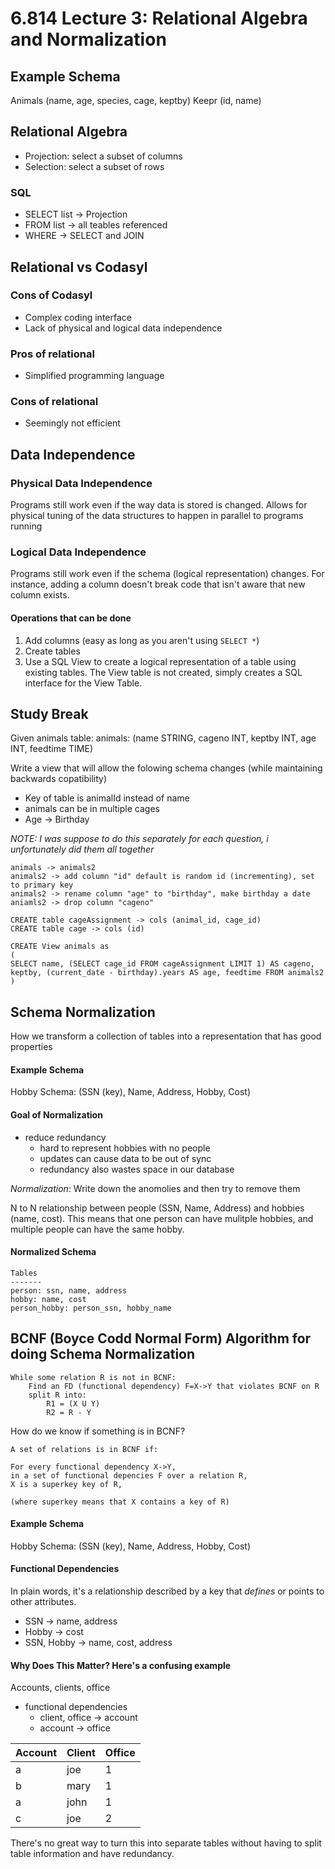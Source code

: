 # 6.814 Lecture 3: Relational Algebra and Normalization

## Example Schema
Animals (name, age, species, cage, keptby)
Keepr (id, name)


## Relational Algebra
- Projection: select a subset of columns
- Selection: select a subset of rows

### SQL
- SELECT list -> Projection
- FROM list -> all teables referenced
- WHERE -> SELECT and JOIN

## Relational vs Codasyl

### Cons of Codasyl
- Complex coding interface
- Lack of physical and logical data independence

### Pros of relational
- Simplified programming language

### Cons of relational
- Seemingly not efficient

## Data Independence

### Physical Data Independence
Programs still work even if the way data is stored is changed. Allows for physical tuning of the data structures to happen in parallel to programs running

### Logical Data Independence
Programs still work even if the schema (logical representation) changes. For instance, adding a column doesn't break code that isn't aware that new column exists.  

#### Operations that can be done
1. Add columns (easy as long as you aren't using `SELECT *`)
2. Create tables
3. Use a SQL View to create a logical representation of a table using existing tables. The View table is not created, simply creates a SQL interface for the View Table.

## Study Break
Given animals table:
animals: (name STRING, cageno INT, keptby INT, age INT, feedtime TIME)

Write a view that will allow the folowing schema changes (while maintaining backwards copatibility)
- Key of table is animalId instead of name
- animals can be in multiple cages
- Age -> Birthday

*NOTE: I was suppose to do this separately for each question, i unfortunately did them all together*

```
animals -> animals2
animals2 -> add column "id" default is random id (incrementing), set to primary key
animals2 -> rename column "age" to "birthday", make birthday a date
aniamls2 -> drop column "cageno"

CREATE table cageAssignment -> cols (animal_id, cage_id)
CREATE table cage -> cols (id)

CREATE View animals as 
(
SELECT name, (SELECT cage_id FROM cageAssignment LIMIT 1) AS cageno, keptby, (current_date - birthday).years AS age, feedtime FROM animals2
)
```

## Schema Normalization
How we transform a collection of tables into a representation that has good properties

#### Example Schema

Hobby Schema: (SSN (key), Name, Address, Hobby, Cost)

#### Goal of Normalization
- reduce redundancy
    - hard to represent hobbies with no people
    - updates can cause data to be out of sync
    - redundancy also wastes space in our database

*Normalization*: Write down the anomolies and then try to remove them

N to N relationship between people (SSN, Name, Address) and hobbies (name, cost). This means that one person can have mulitple hobbies, and multiple people can have the same hobby.

#### Normalized Schema

```
Tables
-------
person: ssn, name, address
hobby: name, cost
person_hobby: person_ssn, hobby_name
```

## BCNF (Boyce Codd Normal Form) Algorithm for doing Schema Normalization

```
While some relation R is not in BCNF:
    Find an FD (functional dependency) F=X->Y that violates BCNF on R
    split R into:
        R1 = (X U Y)
        R2 = R - Y
```

How do we know if something is in BCNF?

```
A set of relations is in BCNF if:

For every functional dependency X->Y,
in a set of functional depencies F over a relation R,
X is a superkey key of R,

(where superkey means that X contains a key of R)
```

#### Example Schema
Hobby Schema: (SSN (key), Name, Address, Hobby, Cost)

#### Functional Dependencies
In plain words, it's a relationship described by a key that *defines* or points to other attributes.

- SSN -> name, address
- Hobby -> cost
- SSN, Hobby -> name, cost, address


#### Why Does This Matter? Here's a confusing example

Accounts, clients, office

- functional dependencies
    - client, office -> account
    - account -> office

Account | Client | Office
--------|--------|------
a | joe | 1
b | mary | 1
a | john | 1
c | joe | 2

There's no great way to turn this into separate tables without having to split table information and have redundancy.

